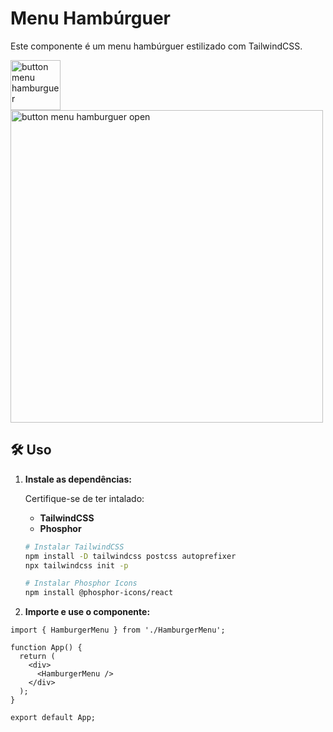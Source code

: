 # Menu Hambúrguer

Este componente é um menu hambúrguer estilizado com TailwindCSS.

<img src="https://github.com/williandeitosi/MyComponents/assets/104787632/f5da0be1-232c-4bcf-90a6-42f9817fe77d" alt="button menu hamburguer" width="80"/>


<img src="https://github.com/williandeitosi/MyComponents/assets/104787632/703dfcbf-3d58-48d5-a317-a7a3edc4ecbb" alt="button menu hamburguer open" width="500"/>




## 🛠️ Uso

1. **Instale as dependências:**

   Certifique-se de ter intalado:

   - **TailwindCSS**
   - **Phosphor**

   ```bash
   # Instalar TailwindCSS
   npm install -D tailwindcss postcss autoprefixer
   npx tailwindcss init -p

   # Instalar Phosphor Icons
   npm install @phosphor-icons/react
   ```

2. **Importe e use o componente:**

```tsx
import { HamburgerMenu } from './HamburgerMenu';

function App() {
  return (
    <div>
      <HamburgerMenu />
    </div>
  );
}

export default App;
```
